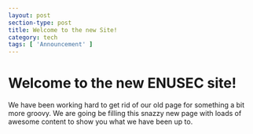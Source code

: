 ```yaml
---
layout: post
section-type: post
title: Welcome to the new Site!
category: tech
tags: [ 'Announcement' ]
---
```


# Welcome to the new ENUSEC site!

We have been working hard to get rid of our old page for something a bit more groovy. We are going be filling this snazzy new page with loads of awesome content to show you what we have been up to.